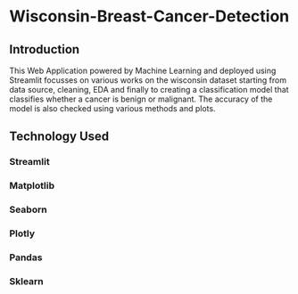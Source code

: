 # Wisconsin-Breast-Cancer-Detection

## Introduction
This Web Application powered by Machine Learning and deployed using Streamlit focusses on various works on the wisconsin dataset starting from data source, cleaning, EDA and finally to creating a classification model that classifies whether a cancer is benign or malignant. The accuracy of the model is also checked using various methods and plots.

## Technology Used
### Streamlit
### Matplotlib
### Seaborn
### Plotly
### Pandas
### Sklearn
